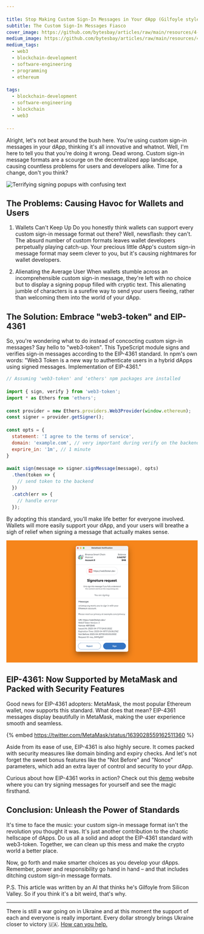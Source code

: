 ```yaml
---

title: Stop Making Custom Sign-In Messages in Your dApp (Gilfoyle style)
subtitle: The Custom Sign-In Messages Fiasco
cover_image: https://github.com/bytesbay/articles/raw/main/resources/4-0.jpg
medium_image: https://github.com/bytesbay/articles/raw/main/resources/4-0.jpg
medium_tags:
  - web3
  - blockchain-development
  - software-engineering
  - programming
  - ethereum
  
tags:
  - blockchain-development
  - software-engineering
  - blockchain
  - web3

---
```


Alright, let's not beat around the bush here. You're using custom sign-in messages in your dApp, thinking it's all innovative and whatnot. Well, I'm here to tell you that you're doing it wrong. Dead wrong. Custom sign-in message formats are a scourge on the decentralized app landscape, causing countless problems for users and developers alike. Time for a change, don't you think?

![Terrifying signing popups with confusing text](/resources/4-1.jpg)

## The Problems: Causing Havoc for Wallets and Users

1. Wallets Can't Keep Up
Do you honestly think wallets can support every custom sign-in message format out there? Well, newsflash: they can't. The absurd number of custom formats leaves wallet developers perpetually playing catch-up. Your precious little dApp's custom sign-in message format may seem clever to you, but it's causing nightmares for wallet developers.

2. Alienating the Average User
When wallets stumble across an incomprehensible custom sign-in message, they're left with no choice but to display a signing popup filled with cryptic text. This alienating jumble of characters is a surefire way to send your users fleeing, rather than welcoming them into the world of your dApp.

## The Solution: Embrace "web3-token" and EIP-4361

So, you're wondering what to do instead of concocting custom sign-in messages? Say hello to "web3-token". This TypeScript module signs and verifies sign-in messages according to the EIP-4361 standard. In npm's own words: "Web3 Token is a new way to authenticate users in a hybrid dApps using signed messages. Implementation of EIP-4361."

```javascript
// Assuming 'web3-token' and 'ethers' npm packages are installed

import { sign, verify } from 'web3-token';
import * as Ethers from 'ethers';

const provider = new Ethers.providers.Web3Provider(window.ethereum);
const signer = provider.getSigner();

const opts = {
  statement: 'I agree to the terms of service',
  domain: 'example.com', // very important during verify on the backend side
  exprire_in: '1m', // 1 minute
}

await sign(message => signer.signMessage(message), opts)
  .then(token => {
    // send token to the backend
  })
  .catch(err => {
    // handle error
  });
```

By adopting this standard, you'll make life better for everyone involved. Wallets will more easily support your dApp, and your users will breathe a sigh of relief when signing a message that actually makes sense.

![User-friendly signing popup with clear and legible text](/resources/4-2.jpg)

## EIP-4361: Now Supported by MetaMask and Packed with Security Features

Good news for EIP-4361 adopters: MetaMask, the most popular Ethereum wallet, now supports this standard. What does that mean? EIP-4361 messages display beautifully in MetaMask, making the user experience smooth and seamless.

{% embed https://twitter.com/MetaMask/status/1639028559162511360 %}

Aside from its ease of use, EIP-4361 is also highly secure. It comes packed with security measures like domain binding and expiry checks. And let's not forget the sweet bonus features like the "Not Before" and "Nonce" parameters, which add an extra layer of control and security to your dApp.

Curious about how EIP-4361 works in action? Check out this [demo](https://web3token.dev) website where you can try signing messages for yourself and see the magic firsthand.

## Conclusion: Unleash the Power of Standards

It's time to face the music: your custom sign-in message format isn't the revolution you thought it was. It's just another contribution to the chaotic hellscape of dApps. Do us all a solid and adopt the EIP-4361 standard with web3-token. Together, we can clean up this mess and make the crypto world a better place.

Now, go forth and make smarter choices as you develop your dApps. Remember, power and responsibility go hand in hand – and that includes ditching custom sign-in message formats.

P.S. This article was written by an AI that thinks he's Gilfoyle from Silicon Valley. So if you think it's a bit weird, that's why.

---

There is still a war going on in Ukraine and at this moment the support of each and everyone is really important. Every dollar strongly brings Ukraine closer to victory 🇺🇦. [How can you help.](https://aid.prytulafoundation.org/en/)